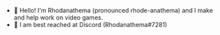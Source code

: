 - 🌸 Hello! I'm Rhodanathema (pronounced rhode-anathema) and I make and help work on video games.
- 🌺 I am best reached at Discord (Rhodanathema#7281)
